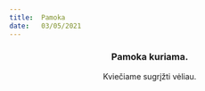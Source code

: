 ```yaml
---
title:  Pamoka
date:   03/05/2021
---
```


### <center>Pamoka kuriama.</center>
<center>Kviečiame sugrįžti vėliau.</center>